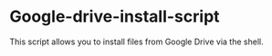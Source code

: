 # Google-drive-install-script
This script allows you to install files from Google Drive via the shell.
